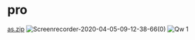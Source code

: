 # pro
[as.zip](https://github.com/Ashishrana7696/pro/files/4492428/as.zip)
![Screenrecorder-2020-04-05-09-12-38-66(0)](https://user-images.githubusercontent.com/53425610/79562943-7a7cc300-80c9-11ea-8880-e4b3934de5c4.gif)
![Qw 1](https://user-images.githubusercontent.com/53425610/79564453-4d7ddf80-80cc-11ea-9cbe-fde8786a8260.gif)
